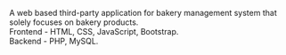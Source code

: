 A web based third-party application for bakery management system that solely focuses on bakery products.       
Frontend - HTML, CSS, JavaScript, Bootstrap.                                                                  
Backend - PHP, MySQL.
